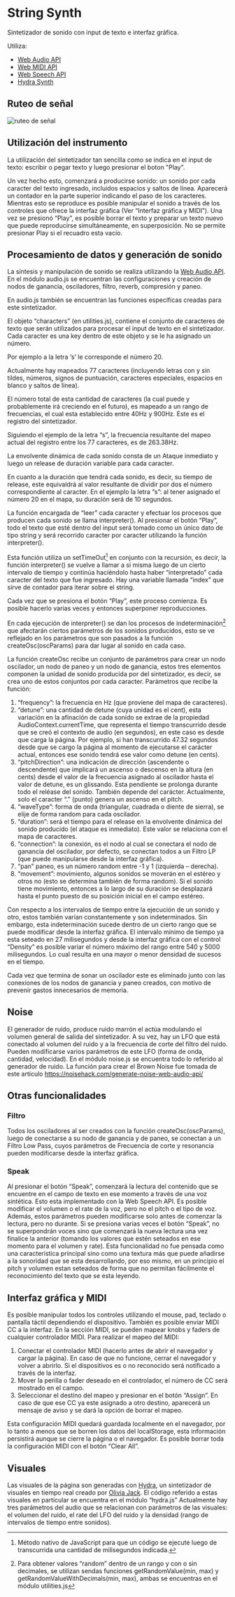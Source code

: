 # String Synth

Sintetizador de sonido con input de texto e interfaz gráfica.

Utiliza:
* [Web Audio API](https://developer.mozilla.org/es/docs/Web/API/Web_Audio_API)
* [Web MIDI API](https://developer.mozilla.org/en-US/docs/Web/API/Web_MIDI_API)
* [Web Speech API](https://developer.mozilla.org/en-US/docs/Web/API/Web_Speech_API)
* [Hydra Synth](https://github.com/hydra-synth/hydra)

## Ruteo de señal

![ruteo de señal](https://jusrecondo.github.io/string-synth/assets/ruteo.png)


## Utilización del instrumento

La utilización del sintetizador tan sencilla como se indica en el input de texto: escribir o pegar texto y luego presionar el boton "Play".

Un vez hecho esto, comenzará a producirse sonido: un sonido por cada caracter del texto ingresado, incluidos espacios y saltos de línea. Aparecerá un contador en la parte superior indicando el paso de los caracteres.
Mientras esto se reproduce es posible manipular el sonido a través de los controles que ofrece la interfaz gráfica (Ver “Interfaz gráfica y MIDI”).
Una vez se presionó “Play”, es posible borrar el texto y preparar un texto nuevo que puede reproducirse simultáneamente, en superposición. No se permite presionar Play si el recuadro esta vacío.

## Procesamiento de datos y generación de sonido

La síntesis y manipulación de sonido se realiza utilizando la [Web Audio API](https://www.w3.org/TR/webaudio/). En el módulo audio.js se encuentran las configuraciones y creación de nodos de ganancia, osciladores, filtro, reverb, compresión y paneo. 

En audio.js también se encuentran las funciones específicas creadas para este sintetizador.

El objeto “characters” (en utilities.js), contiene el conjunto de caracteres de texto que serán utilizados para procesar el input de texto en el sintetizador. Cada caracter es una key dentro de este objeto y se le ha asignado un número. 

Por ejemplo a la letra ‘s’ le corresponde el número 20. 

Actualmente hay mapeados 77 caracteres (incluyendo letras con y sin tildes, números, signos de puntuación, caracteres especiales, espacios en blanco y saltos de línea).

El número total de esta cantidad de caracteres (la cual puede y probablemente irá creciendo en el futuro), es mapeado a un rango de frecuencias, el cual esta establecido entre 40Hz y 900Hz. Este es el registro del sintetizador. 

Siguiendo el ejemplo de la letra “s”, la frecuencia resultante del mapeo actual del registro entre los 77 caracteres, es de 263.38Hz.

La envolvente dinámica de cada sonido consta de un Ataque inmediato y luego un release de duración variable para cada caracter.

En cuanto a la duración que tendrá cada sonido, es decir, su tiempo de release, este equivaldrá al valor resultante de dividir por dos el número correspondiente al caracter. En el ejemplo la letra “s”: al tener asignado el número 20 en el mapa, su duración será de 10 segundos.

La función encargada de “leer” cada caracter y efectuar los procesos que producen cada sonido se llama interpreter(). Al presionar el botón “Play”, todo el texto que esté dentro del input será tomado como un único dato de tipo string y será recorrido caracter por caracter utilizando la función interpreter(). 

Esta función utiliza un setTimeOut[^1] en conjunto con la recursión, es decir, la función interpreter() se vuelve a llamar a si misma luego de un cierto intervalo de tiempo y continúa haciéndolo hasta haber “interpretado” cada caracter del texto que fue ingresado. Hay una variable llamada “index” que sirve de contador para iterar sobre el string. 

Cada vez que se presiona el botón “Play”, este proceso comienza. Es posible hacerlo varias veces y entonces superponer reproducciones. 

En cada ejecución de interpreter() se dan los procesos de indeterminación[^2] que afectarán ciertos parámetros de los sonidos producidos, esto se ve reflejado en los parámetros que son pasados a la función createOsc(oscParams) para dar lugar al sonido en cada caso.

La función createOsc recibe un conjunto de parámetros para crear un nodo oscilador, un nodo de paneo y un nodo de ganancia, estos tres elementos componen la unidad de sonido producida por del sintetizador, es decir, se crea uno de estos conjuntos por cada caracter. Parámetros que recibe la función:

1. “frequency”: la frecuencia en Hz (que proviene del mapa de caracteres).
2. “detune”: una cantidad de detune (cuya unidad es el cent), esta variación en la afinación de cada sonido se extrae de la propiedad AudioContext.currentTime, que representa el tiempo transcurrido desde que se creó el contexto de audio (en segundos), en este caso es desde que carga la página. Por ejemplo, si han transcurrido 47.32 segundos desde que se cargo la página al momento de ejecutarse el carácter actual, entonces ese sonido tendrá ese valor como detune (en cents).
3. “pitchDirection”: una indicación de dirección (ascendente o descendente) que implicará un ascenso o descenso en la altura (en cents) desde el valor de la frecuencia asignado al oscilador hasta el valor de detune, es un glissando. Esta pendiente se prolonga durante todo el reléase del sonido. También depende del carácter. Actualmente, solo el caracter “.” (punto) genera un ascenso en el pitch.
4. “waveType”: forma de onda (triangular, cuadrada o diente de sierra), se elije de forma random para cada oscilador.
5. “duration”: será el tiempo para el release en la envolvente dinámica del sonido producido (el ataque es inmediato). Este valor se relaciona con el mapa de caracteres. 
6. “connection”: la conexión, es el nodo al cual se conectara el nodo de ganancia del oscilador, por defecto, se conectan todos a un Filtro LP (que puede manipularse desde la interfaz gráfica).
7. “pan” paneo, es un número random entre -1 y 1 (izquierda – derecha).
8. “movement”: movimiento, algunos sonidos se moverán en el estéreo y otros no (esto se determina también de forma random). Si el sonido tiene movimiento, entonces a lo largo de su duración se desplazará hasta el punto puesto de su posición inicial en el campo estéreo.

[^1]: Método nativo de JavaScript para que un código se ejecute luego de transcurrida una cantidad de milisegundos indicada.

[^2]: Para obtener valores “random” dentro de un rango y con o sin decimales, se utilizan sendas funciones getRandomValue(min, max) y getRandomValueWithDecimals(min, max), ambas se encuentras en el módulo utilities.js

Con respecto a los intervalos de tiempo entre la ejecución de un sonido y otro, estos también varían constantemente y son indeterminados. Sin embargo, esta indeterminación sucede dentro de un cierto rango que se puede modificar desde la interfaz gráfica.
El intervalo mínimo de tiempo ya esta seteado en 27 milisegundos y desde la interfaz gráfica con el control “Density” es posible variar el número máximo del rango entre 540 y 5000 milisegundos. Lo cual resulta en una mayor o menor densidad de sucesos en el tiempo.

Cada vez que termina de sonar un oscilador este es eliminado junto con las conexiones de los nodos de ganancia y paneo creados, con motivo de prevenir gastos innecesarios de memoria.

## Noise
El generador de ruido, produce ruido marrón el actúa modulando el volumen general de salida del sintetizador. A su vez, hay un LFO que está conectado al volumen del ruido y a la frecuencia de corte del filtro del ruido. Pueden modificarse varios parámetros de este LFO (forma de onda, cantidad, velocidad).
En el módulo noise.js se encuentra todo lo referido al generador de ruido. La función para crear el Brown Noise fue tomada de este artículo <https://noisehack.com/generate-noise-web-audio-api/>

## Otras funcionalidades

### Filtro

Todos los osciladores al ser creados con la función createOsc(oscParams), luego de conectarse a su nodo de ganancia y de paneo, se conectan a un Filtro Low Pass, cuyos parámetros de Frecuencia de corte y resonancia pueden modificarse desde la interfaz gráfica.

### Speak

Al presionar el botón “Speak”, comenzará la lectura del contenido que se encuentre en el campo de texto en ese momento a través de una voz sintética. Esto esta implementado con la Web Speech API. 
Es posible modificar el volumen o el rate de la voz, pero no el pitch o el tipo de voz. Además, estos parámetros pueden modificarse solo antes de comenzar la lectura, pero no durante. 
Si se presiona varias veces el botón “Speak”, no se superpondrán voces sino que comenzará la nueva lectura una vez finalice la anterior (tomando los valores que estén seteados en ese momento para el volumen y rate).
Esta funcionalidad no fue pensada como una característica principal sino como una textura más que puede añadirse a la sonoridad que se esta desarrollando, por eso mismo, en un principio el pitch y volumen estan seteados de forma que no permitan fácilmente el reconocimiento del texto que se esta leyendo.

## Interfaz gráfica y MIDI

Es posible manipular todos los controles utilizando el mouse, pad, teclado o pantalla táctil dependiendo el dispositivo.
También es posible enviar MIDI CC a la interfaz. En la sección MIDI, se pueden mapear knobs y faders de cualquier controlador MIDI.
Para realizar el mapeo del MIDI:
1. Conectar el controlador MIDI (hacerlo antes de abrir el navegador y cargar la página). En caso de que no funcione, cerrar el navegador y volver a abrirlo. Si el dispositivos es o no reconocido será notificado a través de la interfaz.
2. Mover la perilla o fader deseado en el controlador, el número de CC será mostrado en el campo.
3. Seleccionar el destino del mapeo y presionar en el botón “Assign”.
En caso de que ese CC ya este asignado a otro destino, aparecerá un mensaje de aviso y se dará la opción de borrar el mapeo.

Esta configuración MIDI quedará guardada localmente en el navegador, por lo tanto a menos que se borren los datos del localStorage, esta información persistirá aunque se cierre la página o el navegador.
Es posible borrar toda la configuración MIDI con el botón “Clear All”.

## Visuales

Las visuales de la página son generadas con [Hydra](https://hydra-book.glitch.me/), un sintetizador de visuales en tiempo real creado por [Olivia Jack](https://ojack.xyz/).
El código referido a estas visuales en particular se encuentra en el módulo “hydra.js”
Actualmente hay tres parámetros del audio que se relacionan con parámetros de las visuales: el volumen del ruido, el rate del LFO del ruido y la densidad (rango de intervalos de tiempo entre sonidos).
